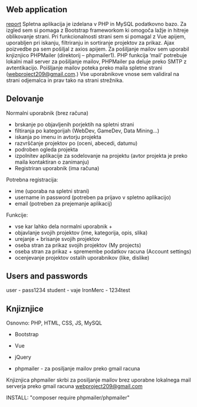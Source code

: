 ## Web application

[report](report.pdf)
Spletna aplikacija je izdelana v PHP in MySQL podatkovno bazo. Za izgled sem si pomaga z Bootstrap frameworkom ki omogoča lažje in hitreje oblikovanje strani. Pri funkcionalnosti strani sem si pomagal z Vue apijem, uporabljen pri iskanju, filtriranju in sortiranje projektov za prikaz. Ajax poizvedbe pa sem pošiljal z axios apijem. Za pošiljanje mailov sem uporabil knjiznjico PHPMailer (direktorij – phpmailer1). PHP funkcija ‘mail’ potrebuje lokalni mail server za pošiljanje mailov, PHPMailer pa deluje preko SMTP z avtentikacijo. Poišljanje mailov poteka preko maila spletne strani (webproject209@gmail.com.) Vse uporabnikove vnose sem validiral na strani odjemalca in prav tako na strani strežnika.

## Delovanje
Normalni uporabnik (brez računa)
- brskanje po objavljenih porjektih na spletni strani
- filtiranja po kategorijah (WebDev, GameDev, Data Mining…)
- iskanja po imenu in avtorju projekta
- razvrščanje projektov po (oceni, abecedi, datumu)
- podroben ogleda projekta
- izpolnitev aplikacije za sodelovanje na projektu (avtor projekta je preko maila kontaktiran o zanimanju)
- Registriran uporabnik (ima računa)

Potrebna registracija:
- ime (uporaba na spletni strani)
- username in password (potreben pa prijavo v spletno aplikacijo)
- email (potreben za prejemanje aplikacij)

Funkcije:
- vse kar lahko dela normalni uporabnik +
- objavlanje svojih projektov (ime, kategorija, opis, slika)
- urejanje + brisanje svojih projektov
- oseba stran za prikaz svojih projektov (My projects)
- oseba stran za prikaz + spremembe podatkov racuna (Account settings)
- ocenjevanje projektov ostalih uporabnikov (like, dislike)

## Users and passwords

user - pass1234
student - vaje
IronMerc - 1234test


## Knjiznjice 

Osnovno: PHP, HTML, CSS, JS, MySQL

* Bootstrap
* Vue
* jQuery  

* phpmailer - za posiljanje mailov preko gmail racuna

Knjiznjica phpmailer skrbi za posiljanje mailov brez uporabne 
lokalnega mail serverja preko gmail racuna webproject209@gmail.com

INSTALL: "composer require phpmailer/phpmailer"
